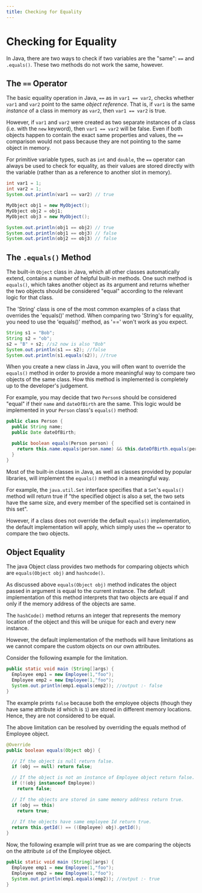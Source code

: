 ```yaml
---
title: Checking for Equality
---
```


# Checking for Equality

In Java, there are two ways to check if two variables are the "same": `==` and `.equals()`. These two methods do not work the same, however.

## The `==` Operator

The basic equality operation in Java, `==` as in `var1 == var2`, checks whether `var1` and `var2` point to the same *object reference*.
That is, if `var1` is the same *instance* of a class in memory as `var2`, then `var1 == var2` is true.

However, if `var1` and `var2` were created as two separate instances of a class (i.e. with the `new` keyword), then `var1 == var2` will be false. Even if both objects happen to contain the exact same properties and values, the `==` comparison would not pass because they are not pointing to the same object in memory.

For primitive variable types, such as `int` and `double`, the `==` operator can always be used to check for equality, as their values are stored directly with the variable (rather than as a reference to another slot in memory).

```java
int var1 = 1;
int var2 = 1;
System.out.println(var1 == var2) // true

MyObject obj1 = new MyObject();
MyObject obj2 = obj1;
MyObject obj3 = new MyObject();

System.out.println(obj1 == obj2) // true
System.out.println(obj1 == obj3) // false
System.out.println(obj2 == obj3) // false
```

## The `.equals()` Method

The built-in `Object` class in Java, which all other classes automatically extend, contains a number of helpful built-in methods. One such method is `equals()`, which takes another object as its argument and returns whether the two objects should be considered "equal" according to the relevant logic for that class.

The 'String' class is one of the most common examples of a class that overrides the 'equals()' method. When comparing two 'String's for equality, you need to use the 'equals()' method, as '==' won't work as you expect.

```java
String s1 = "Bob";
String s2 = "ob";
s2 = "B" + s2; //s2 now is also "Bob"
System.out.println(s1 == s2); //false
System.out.println(s1.equals(s2)); //true
```

When you create a new class in Java, you will often want to override the `equals()` method in order to provide a more meaningful way to compare two objects of the same class. How this method is implemented is completely up to the developer's judgement. 

For example, you may decide that two `Person`s should be considered "equal" if their `name` and `dateOfBirth` are the same. This logic would be implemented in your `Person` class's `equals()` method:

```java
public class Person {
  public String name;
  public Date dateOfBirth;

  public boolean equals(Person person) {
    return this.name.equals(person.name) && this.dateOfBirth.equals(person.dateOfBirth);
  }
}
```

Most of the built-in classes in Java, as well as classes provided by popular libraries, will implement the `equals()` method in a meaningful way.

For example, the `java.util.Set` interface specifies that a `Set`'s `equals()` method will return true if "the specified object is also a set, the two sets have the same size, and every member of the specified set is contained in this set".

However, if a class does not override the default `equals()` implementation, the default implementation will apply, which simply uses the `==` operator to compare the two objects.


## Object Equality

The java Object class provides two methods for comparing objects which are `equals(Object obj)` and `hashcode()`. 

As discussed above `equals(Object obj)` method indicates the object passed in argument is equal to the current instance. The default implementation of this method interprets that two objects are equal if and only if the memory address of the objects are same.

The `hashCode()` method returns an integer that represents the memory location of the object and this will be unique for each and every new instance.

However, the default implementation of the methods will have limitations as we cannot compare the custom objects on our own attributes.

Consider the following example for the limitation.

``` java
public static void main (String[]args) {
  Employee emp1 = new Employee(1,"foo");
  Employee emp2 = new Employee(1,"foo");
  System.out.println(emp1.equals(emp2)); //output :- false        
}
```
The example prints `false` because both the employee objects (though they have same attribute id which is `1`) are stored in different memory locations. Hence, they are not considered to be equal.

The above limitation can be resolved by overriding the equals method of Employee object.

``` java
@Override
public boolean equals(Object obj) {

  // If the object is null return false.
  if (obj == null) return false;

  // If the object is not an instance of Employee object return false.
  if (!(obj instanceof Employee))
    return false;

  // If the objects are stored in same memory address return true.
  if (obj == this)
    return true;
    
  // If the objects have same employee Id return true. 
  return this.getId() == ((Employee) obj).getId();
}
```

Now, the following example will print true as we are comparing the objects on the attribute `id` of the Employee object.

``` java
public static void main (String[]args) {
  Employee emp1 = new Employee(1,"foo");
  Employee emp2 = new Employee(1,"foo");
  System.out.println(emp1.equals(emp2)); //output :- true        
}
```
